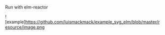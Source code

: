 Run with elm-reactor

![example]https://github.com/luismackmack/example_svg_elm/blob/master/resource/image.png
